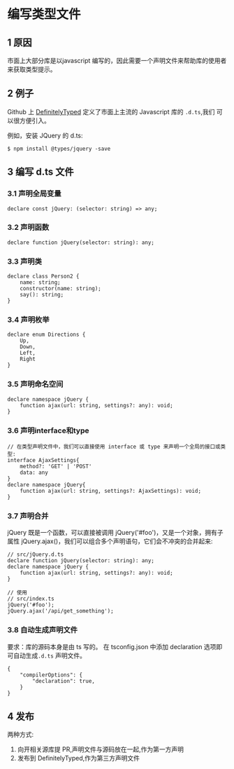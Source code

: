 # 编写类型文件

## 1 原因
市面上大部分库是以javascript 编写的，因此需要一个声明文件来帮助库的使用者来获取类型提示。

## 2 例子
Github 上 [DefinitelyTyped](https://github.com/DefinitelyTyped/DefinitelyTyped) 定义了市面上主流的 Javascript 库的 `.d.ts`,我们 可以很方便引入。

例如，安装 JQuery 的 d.ts:
```
$ npm install @types/jquery -save
```

## 3 编写 d.ts 文件
### 3.1 声明全局变量
```
declare const jQuery: (selector: string) => any;
```

### 3.2 声明函数
```
declare function jQuery(selector: string): any;
```

### 3.3 声明类
```
declare class Person2 {
    name: string;
    constructor(name: string);
    say(): string;
}
```

### 3.4 声明枚举
```
declare enum Directions {
    Up,
    Down,
    Left,
    Right
}
```

### 3.5 声明命名空间
```
declare namespace jQuery {
    function ajax(url: string, settings?: any): void;
}
```

### 3.6 声明interface和type
```
// 在类型声明文件中，我们可以直接使用 interface 或 type 来声明一个全局的接口或类型:
interface AjaxSettings{
    method?: 'GET' | 'POST'
    data: any
}
declare namespace jQuery{
    function ajax(url: string, settings?: AjaxSettings): void;
}
```

### 3.7 声明合并
jQuery 既是一个函数，可以直接被调用 jQuery('#foo')，又是一个对象，拥有子属性 jQuery.ajax()，我们可以组合多个声明语句，它们会不冲突的合并起来:
```
// src/jQuery.d.ts
declare function jQuery(selector: string): any;
declare namespace jQuery {
    function ajax(url: string, settings?: any): void;
}

// 使用
// src/index.ts
jQuery('#foo');
jQuery.ajax('/api/get_something');
```

### 3.8 自动生成声明文件
要求：库的源码本身是由 ts 写的。
在 tsconfig.json 中添加 declaration 选项即可自动生成`.d.ts` 声明文件。
```
{
    "compilerOptions": {
        "declaration": true,
    }
}
```

## 4 发布
两种方式:
1. 向开相关源库提 PR,声明文件与源码放在一起,作为第一方声明
2. 发布到 DefinitelyTyped,作为第三方声明文件